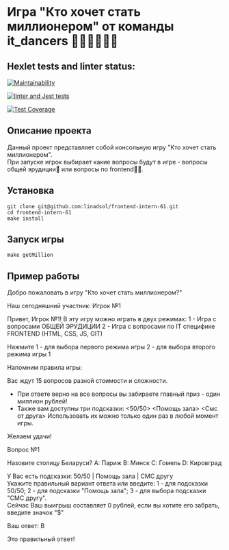 # Игра "Кто хочет стать миллионером" от команды it_dancers 🕺🕺🕺🕺🕺💃


## Hexlet tests and linter status:

[![Maintainability](https://api.codeclimate.com/v1/badges/59a2bf640f6ede2e7b5a/maintainability)](https://codeclimate.com/github/linadsol/frontend-intern-61/maintainability)

[![linter and Jest tests](https://github.com/linadsol/frontend-intern-61/actions/workflows/action1.yml/badge.svg?branch=develop&event=push)](https://github.com/linadsol/frontend-intern-61/actions/workflows/action1.yml)

[![Test Coverage](https://api.codeclimate.com/v1/badges/59a2bf640f6ede2e7b5a/test_coverage)](https://codeclimate.com/github/linadsol/frontend-intern-61/test_coverage)


## Описание проекта

Данный проект представляет собой консольную игру "Кто хочет стать миллионером".  
При запуске игрок выбирает какие вопросы будут в игре - вопросы общей эрудиции🧠 или вопросы по frontend👨‍💻.

## Установка

```
git clone git@github.com:linadsol/frontend-intern-61.git
cd frontend-intern-61
make install
```

## Запуск игры

`make getMillion`

## Пример работы

Добро пожаловать в игру "Кто хочет стать миллионером?"

Наш сегодняшний участник: Игрок №1

Привет, Игрок №1!
В эту игру можно играть в двух режимах: 
 1 - Игра с вопросами ОБЩЕЙ ЭРУДИЦИИ
 2 - Игра с вопросами по IT специфике FRONTEND (HTML, CSS, JS, GIT)

Нажмите 1 - для выбора первого режима игры  2 - для выбора второго режима игры
1

Напомним правила игры:

Вас ждут 15 вопросов разной стоимости и сложности. 
 - При ответе верно на все вопросы вы забираете главный приз - один миллион рублей!
 - Также вам доступны три подсказки: 
  <50/50>
  <Помощь зала>
  <Смс от друга>
Использовать их можно только один раз в любой момент игры.

Желаем удачи!

Вопрос №1

Назовите столицу Беларуси?
A: Париж   B: Минск   C: Гомель   D: Кировград
 
У Вас есть подсказки: 50/50  |  Помощь зала  |  СМС другу  
Укажите правильный вариант ответа или введите:  1 - для подсказки 50/50; 2 - для подсказки "Помощь зала"; 3 - для выбора подсказки "СМС другу".  
Сейчас Ваш выигрыш составляет 0 рублей, если вы хотите его забрать, введите значок "$"

Ваш ответ: B

Это правильный ответ!


